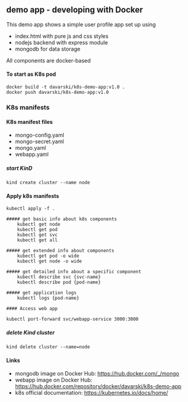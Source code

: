 ## demo app - developing with Docker

This demo app shows a simple user profile app set up using 
- index.html with pure js and css styles
- nodejs backend with express module
- mongodb for data storage

All components are docker-based

#### To start as K8s pod
    docker build -t davarski/k8s-demo-app:v1.0 .
    docker push davarski/k8s-demo-app:v1.0

### K8s manifests

#### K8s manifest files 
- mongo-config.yaml
- mongo-secret.yaml
- mongo.yaml
- webapp.yaml

##### start KinD
```
kind create cluster --name node
```
#### Apply k8s manifests
```
kubectl apply -f .
```
```
##### get basic info about k8s components
    kubectl get node
    kubectl get pod
    kubectl get svc
    kubectl get all

##### get extended info about components
    kubectl get pod -o wide
    kubectl get node -o wide

##### get detailed info about a specific component
    kubectl describe svc {svc-name}
    kubectl describe pod {pod-name}

##### get application logs
    kubectl logs {pod-name}

#### Access web app

kubectl port-forward svc/webapp-service 3000:3000
```
##### delete Kind cluster
```
kind delete cluster --name=node
```
#### Links
* mongodb image on Docker Hub: https://hub.docker.com/_/mongo
* webapp image on Docker Hub: https://hub.docker.com/repository/docker/davarski/k8s-demo-app
* k8s official documentation: https://kubernetes.io/docs/home/


